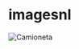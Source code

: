 # imagesnl

![Camioneta](https://github.com/UrzuaAlarcon/imagesnl/assets/122647461/b2d54d36-bf59-40b6-9d80-681c49617ae0)
